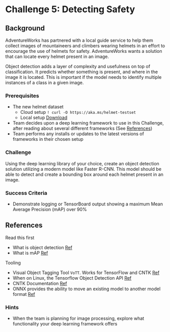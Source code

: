 # Challenge 5:  Detecting Safety

## Background

AdventureWorks has partnered with a local guide service to help them collect images of mountaineers and climbers wearing helmets in an effort to encourage the use of helmets for safety. AdventureWorks wants a solution that can locate every helmet present in an image.

Object detection adds a layer of complexity and usefulness on top of classification. It predicts whether something is present, and where in the image it is located. This is important if the model needs to identify multiple instances of a class in a given image.

### Prerequisites

* The new helmet dataset 
    * Cloud setup `! curl -O https://aka.ms/helmet-testset`
    * Local setup <a href="https://aka.ms/helmet-testset" target="_blank">Download</a>
* Team decides upon a deep learning framework to use in this Challenge, after reading about several different frameworks (See [References](#references))
* Team performs any installs or updates to the latest versions of frameworks in their chosen setup

### Challenge

Using the deep learning library of your choice, create an object detection solution utilizing a modern model like Faster R-CNN. This model should be able to detect and create a bounding box around each helmet present in an image.

### Success Criteria

* Demonstrate logging or TensorBoard output showing a maximum Mean Average Precision (mAP) over 90%

## References

Read this first

* What is object detection <a href="https://tryolabs.com/blog/2017/08/30/object-detection-an-overview-in-the-age-of-deep-learning/" target="_blank">Ref</a>
* What is mAP <a href="http://fastml.com/what-you-wanted-to-know-about-mean-average-precision/" target="_blank">Ref</a>

Tooling

* Visual Object Tagging Tool `VoTT`. Works for TensorFlow and CNTK <a href="https://github.com/Microsoft/VoTT" target="_blank">Ref</a>
* When on Linux, the Tensorflow Object Detection API <a href="https://github.com/tensorflow/models/tree/master/research/object_detection" target="_blank">Ref</a>
* CNTK Documentation <a href="https://www.microsoft.com/en-us/cognitive-toolkit/" target="_blank">Ref</a>
* ONNX provides the ability to move an existing model to another model format <a href="https://onnx.ai/" target="_blank">Ref</a>

### Hints

* When the team is planning for image processing, explore what functionality your deep learning framework offers
